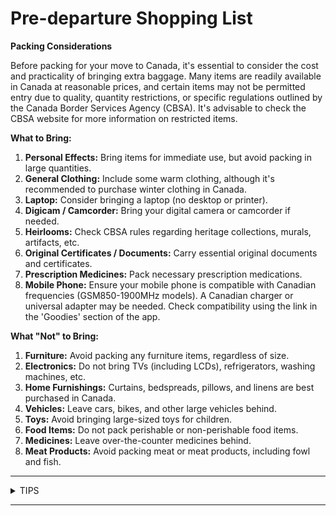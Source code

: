 # Pre-departure Shopping List

**Packing Considerations**

Before packing for your move to Canada, it's essential to consider the cost and practicality of bringing extra baggage. Many items are readily available in Canada at reasonable prices, and certain items may not be permitted entry due to quality, quantity restrictions, or specific regulations outlined by the Canada Border Services Agency (CBSA). It's advisable to check the CBSA website for more information on restricted items.

**What to Bring:**

1. **Personal Effects:** Bring items for immediate use, but avoid packing in large quantities.
2. **General Clothing:** Include some warm clothing, although it's recommended to purchase winter clothing in Canada.
3. **Laptop:** Consider bringing a laptop (no desktop or printer).
4. **Digicam / Camcorder:** Bring your digital camera or camcorder if needed.
5. **Heirlooms:** Check CBSA rules regarding heritage collections, murals, artifacts, etc.
6. **Original Certificates / Documents:** Carry essential original documents and certificates.
7. **Prescription Medicines:** Pack necessary prescription medications.
8. **Mobile Phone:** Ensure your mobile phone is compatible with Canadian frequencies (GSM850-1900MHz models). A Canadian charger or universal adapter may be needed. Check compatibility using the link in the 'Goodies' section of the app.

**What "Not" to Bring:**

1. **Furniture:** Avoid packing any furniture items, regardless of size.
2. **Electronics:** Do not bring TVs (including LCDs), refrigerators, washing machines, etc.
3. **Home Furnishings:** Curtains, bedspreads, pillows, and linens are best purchased in Canada.
4. **Vehicles:** Leave cars, bikes, and other large vehicles behind.
5. **Toys:** Avoid bringing large-sized toys for children.
6. **Food Items:** Do not pack perishable or non-perishable food items.
7. **Medicines:** Leave over-the-counter medicines behind.
8. **Meat Products:** Avoid packing meat or meat products, including fowl and fish.

***

<details>

<summary>TIPS</summary>

* You should familiarize yourself with Canada's immigration policies, including regulations on bringing pets, duty-free allowances, and quarantine requirements for certain items.

<!---->

* It is recommended to pack essential items in carry-on luggage, such as travel documents, medications, and valuables. Also, label everything with your name and address in case it is lost.

<!---->

* Asian made electronic/electrical items won’t work in Canada \[230 vs 110 Volt difference].

<!---->

* Do not procrastinate and pack on time. You may miss items if you wait and have to pack on a time crunch.

</details>

***





